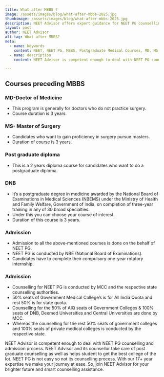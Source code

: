 ```yaml
---
title: What after MBBS ?
image: /assets/images/blog/what-after-mbbs-2025.jpg
thumbimage: /assets/images/blog/what-after-mbbs-2025.jpg
description: NEET Advisor offers expert guidance for NEET PG counselling and admissions, helping students secure the best postgraduate college options
layout: post
author: NEET Advisor
alt-tag: What after MBBS?
meta: 
  - name: keywords
    content: NEET, NEET PG, MBBS, Postgraduate Medical Courses, MD, MS, DNB, NEET Advisor
  - name: description
    content: NEET Advisor is competent enough to deal with NEET PG counselling and admission process. NEET Advisor and its counsellor take care of post graduate counselling as well as helps student to get the best college of the lot.

---
```


## Courses preceding MBBS

### MD-Doctor of Medicine
- This program is generally for doctors who do not practice surgery.
- Course duration is 3 years.

### MS- Master of Surgery
- Candidates who want to gain proficiency in surgery pursue masters.
- Duration of course is 3 years.

### Post graduate diploma
- This is a 2 years diploma course for candidates who want to do a postgraduate diploma.

### DNB
- It’s a postgraduate degree in medicine awarded by the National Board of Examinations in Medical Sciences (NBEMS) under the Ministry of Health and Family Welfare, Government of India, on completion of three-year training in any of 30 broad specialties.
- Under this you can choose your course of interest.
- Duration of this course is 3 years.

### Admission
- Admission to all the above-mentioned courses is done on the behalf of NEET PG.
- NEET PG is conducted by NBE (National Board of Examinations).
- Candidates have to complete their compulsory one-year rotatory internship.

### Admission
- Counselling for NEET PG is conducted by MCC and the respective state counselling authorities.
- 50% seats of Government Medical College’s is for All India Quota and rest 50% is for state quota.
- Counselling for the 50% of AIQ seats of Government Colleges & 100% seats of DNB, Deemed Universities and Central Universities are done by MCC.
- Whereas the counselling for the rest 50% seats of government colleges and 100% seats of private medical colleges is conducted by the respective state.

NEET Advisor is competent enough to deal with NEET PG counselling and admission process. NEET Advisor and its counsellor take care of post graduate counselling as well as helps student to get the best college of the lot. NEET PG is not easy so not its counselling process.
With our 17+ year expertise we make your journey at ease. So, join NEET Advisor for your brighter future and smart counselling assistance.